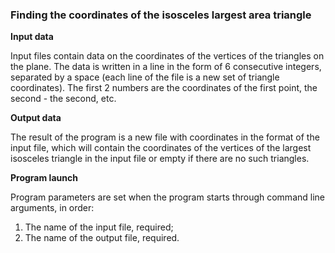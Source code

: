### Finding the coordinates of the isosceles largest area triangle

**Input data**

Input files contain data on the coordinates of the vertices of the triangles on the plane. 
The data is written in a line in the form of 6 consecutive integers, separated by a space 
(each line of the file is a new set of triangle coordinates). 
The first 2 numbers are the coordinates of the first point, the second - the second, etc.

**Output data**

The result of the program is a new file with coordinates in the format of the input file, 
which will contain the coordinates of the vertices of the largest isosceles triangle in the input file 
or empty if there are no such triangles.

**Program launch**

Program parameters are set when the program starts through command line arguments, in order:
1. The name of the input file, required;
2. The name of the output file, required.
